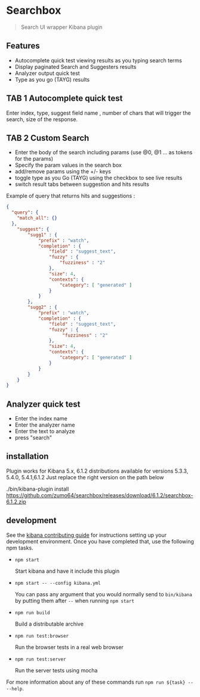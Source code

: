 # Searchbox

> Search UI wrapper Kibana plugin

## Features
- Autocomplete quick test viewing results as you typing search terms 
- Display paginated Search and Suggesters results 
- Analyzer output quick test
- Type as you go (TAYG) results

## TAB 1 Autocomplete quick test
Enter index, type, suggest field name , number of chars that will trigger the search, size of the response.


## TAB 2 Custom Search
- Enter the body of the search including params (use @0, @1 ...  as tokens for the params)
- Specify the param values in the search box 
- add/remove  params using the +/- keys
- toggle type as you Go (TAYG) using the checkbox to see live results 
- switch result tabs between suggestion and hits results

Example of query that returns hits and suggestions  :
```json
{
  "query": {
    "match_all": {}
  }, 
    "suggest": {
        "sugg1" : {
            "prefix" : "watch",
            "completion" : {
                "field" : "suggest_text",
                "fuzzy" : {
                 	"fuzziness" : "2"
                },
                "size": 4,
                "contexts": {
                    "category": [ "generated" ]
                }
            }
        },
        "sugg2" : {
            "prefix" : "watch",
            "completion" : {
                "field" : "suggest_text",
                "fuzzy" : {
                 	 "fuzziness" : "2"
                },
                "size": 4,
                "contexts": {
                    "category": [ "generated" ]
                }
            }
        }
    }
}
```

## Analyzer quick test 
- Enter the index name
- Enter the analyzer name
- Enter the text to analyze
- press "search"





## installation
Plugin works for Kibana 5.x, 6.1.2
distributions available for versions 5.3.3, 5.4.0, 5.4.1,6.1.2
Just replace the right version on the path below

./bin/kibana-plugin install https://github.com/zumo64/searchbox/releases/download/6.1.2/searchbox-6.1.2.zip


## development

See the [kibana contributing guide](https://github.com/elastic/kibana/blob/master/CONTRIBUTING.md) for instructions setting up your development environment. Once you have completed that, use the following npm tasks.

  - `npm start`

    Start kibana and have it include this plugin

  - `npm start -- --config kibana.yml`

    You can pass any argument that you would normally send to `bin/kibana` by putting them after `--` when running `npm start`

  - `npm run build`

    Build a distributable archive

  - `npm run test:browser`

    Run the browser tests in a real web browser

  - `npm run test:server`

    Run the server tests using mocha

For more information about any of these commands run `npm run ${task} -- --help`.
